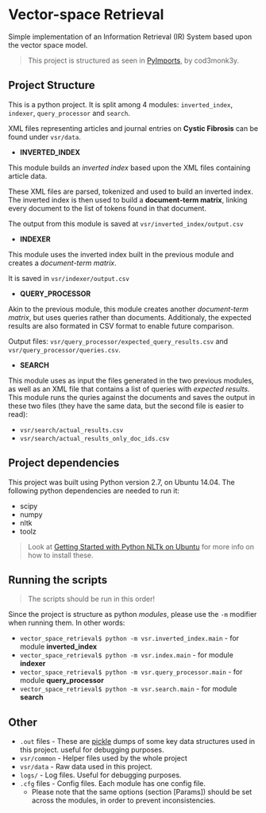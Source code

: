 # Vector-space Retrieval
Simple implementation of an Information Retrieval (IR) System based upon the vector space model.

> This project is structured as seen in [PyImports](https://github.com/cod3monk3y/PyImports), by cod3monk3y.

## Project Structure

This is a python project. It is split among 4 modules: `inverted_index`, `indexer`, `query_processor` and `search`.

XML files representing articles and journal entries on **Cystic Fibrosis** can be found under `vsr/data`.

- **INVERTED_INDEX**

This module builds an *inverted index* based upon the XML files containing article data.

These XML files are parsed, tokenized and used to build an inverted index. The inverted index is then used to build a **document-term matrix**, linking every document to the list of tokens found in that document.

The output from this module is saved at `vsr/inverted_index/output.csv`

- **INDEXER**

This module uses the inverted index built in the previous module and creates a *document-term matrix*.

It is saved in `vsr/indexer/output.csv`


- **QUERY_PROCESSOR**

Akin to the previous module, this module creates another *document-term matrix*, but uses queries rather than documents. Additionaly, the expected results are also formated in CSV format to enable future comparison.

Output files: `vsr/query_processor/expected_query_results.csv` and `vsr/query_processor/queries.csv`.

- **SEARCH**

This module uses as input the files generated in the two previous modules, as well as an XML file that contains a list of queries with *expected results*. This module runs the quries against the documents and saves the output in these two files (they have the same data, but the second file is easier to read):
 - `vsr/search/actual_results.csv`
 - `vsr/search/actual_results_only_doc_ids.csv`


## Project dependencies

This project was built using Python version 2.7, on Ubuntu 14.04. The following python dependencies are needed to run it:

 - scipy
 - numpy
 - nltk
 - toolz

> Look at [Getting Started with Python NLTk on Ubuntu](http://queirozf.com/entries/getting-started-with-python-nltk-on-ubuntu) for more info on how to install these.

## Running the scripts

> The scripts should be run in this order!

Since the project is structure as python *modules*, please use the `-m` modifier when running them. In other words:

 - `vector_space_retrieval$ python -m vsr.inverted_index.main` - for module **inverted_index**
 - `vector_space_retrieval$ python -m vsr.index.main` - for module **indexer**
 - `vector_space_retrieval$ python -m vsr.query_processor.main` - for module **query_processor**
 - `vector_space_retrieval$ python -m vsr.search.main` - for module **search**

## Other

- `.out` files - These are [pickle](https://docs.python.org/2/library/pickle.html) dumps of some key data structures used in this project. useful for debugging purposes.
- `vsr/common` - Helper files used by the whole project
- `vsr/data` - Raw data used in this project.
- `logs/` - Log files. Useful for debugging purposes.
- `.cfg` files - Config files. Each module has one config file.
  - Please note that the same options (section [Params]) should be set across the modules, in order to prevent inconsistencies.


